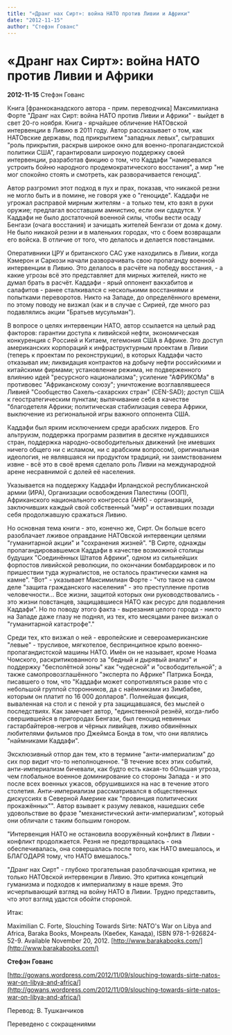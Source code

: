 ```yaml
---
title: "«Дранг нах Сирт»: война НАТО против Ливии и Африки"
date: "2012-11-15"
author: "Стефэн Гованс"
---
```


# «Дранг нах Сирт»: война НАТО против Ливии и Африки

**2012-11-15** Стефэн Гованс

Книга [франкоканадского автора - прим. переводчика] Максимилиана Форте "Дранг нах Сирт: война НАТО против Ливии и Африки" - выйдет в свет 20-го ноября. Книга - ярчайшее обличение НАТОвской интервенции в Ливию в 2011 году. Автор рассказывает о том, как НАТОвские державы, под прикрытием "западных левых", сыгравших "роль прикрытия, раскрыв широкое окно для военно-пропагандистской политики США", гарантировали широкую поддержку своей интервенции, разработав фикцию о том, что Каддафи "намеревался устроить бойню народного продемократического восстания", а мир "не мог спокойно стоять и смотреть, как разворачивается геноцид".

Автор разгромил этот подход в пух и прах, показав, что никакой резни не могло быть и в помине, не говоря уже о "геноциде". Каддафи не угрожал расправой мирным жителям - а только тем, кто взял в руки оружие; предлагал восставшим амнистию, если они сдадутся. У Каддафи не было достаточной военной силы, чтобы вести осаду Бенгази (очага восстания) и зачищать жителей Бенгази от дома к дому. Не было никакой резни и в маленьких городах, что с боем возвращали его войска. В отличие от того, что делалось и делается повстанцами.

Оперативники ЦРУ и британского САС уже находились в Ливии, когда Кэмерон и Саркози начали разворачивать свою пропаганду военной интервенции в Ливию. Это делалось в расчёте на победу восстания, - а какие угрозы всё это представляет для мирных жителей, никто не думал брать в расчёт. Каддафи - ярый оппонент вакхабитов и салафитов - ранее сталкивался с несколькими восстаниями и попытками переворотов. Никто на Западе, до определённого времени, по этому поводу не визжал (как и в случае с Сирией, где много раз подавлялись акции "Братьев мусульман").

В вопросе о целях интервенции НАТО, автор ссылается на целый рад факторов: гарантии доступа к ливийской нефти, экономическая конкуренция с Россией и Китаем, гегемония США в Африке. Это доступ американских корпораций к инфраструктурным проектам в Ливии (теперь к проектам по реконструкции), в которых Каддафи часто отказывал им; ликвидация контрактов на добычу нефти российскими и китайскими фирмами; установление режима, не подверженного влиянию идей "ресурсного национализма"; усиление "АФРИКОМа" в противовес "Африканскому союзу"; уничтожение возглавлявшееся Ливией "Сообщество Сахель-сахарских стран" (CEN-SAD); доступ США к геостратегическим пунктам; выпячивание себя в качестве "благодетеля Африки; политическая стабилизация севера Африки, выключение из региональной игры важного оппонента США.

Каддафи был ярким исключением среди арабских лидеров. Его альтруизм, поддержка программ развития в десятке нуждавшихся стран, поддержка народно-освободительных движений (не имевших ничего общего ни с исламом, ни с арабским вопросом), оригинальная идеология, не являвшаяся ни продуктом традиций, ни заимствованием извне - всё это в своё время сделало роль Ливии на международной арене несравнимой с долей её населения.

Указывается на поддержку Каддафи Ирландской республиканской армии (ИРА), Организации освобождения Палестины (ООП), Африканского национального конгресса (АНК) - организаций, заключивших каждый свой собственный "мир" и оставивших позади себя продолжавшую сражаться Ливию.

Но основная тема книги - это, конечно же, Сирт. Он больше всего разоблачает лживое оправдание НАТОвской интервенции целями "гуманитарной акции" и "сохранения жизней". "В Сирте, однажды пропагандировавшемся Каддафи в качестве возможной столицы будущих "Соединённых Штатов Африки", одном из сильнейших форпостов ливийской революции, по окончании бомбардировок и по пришествии туда журналистов, не осталось практически камня на камне". "Вот" - указывает Максимилиан Форте - "что такое на самом деле "защита гражданского населения" - это преступление против человечности... Все жизни, защитой которых они руководствовались - это жизни повстанцев, защищавшиеся НАТО как ресурс для подавления Каддафи". Но по поводу этого факта - вырезания целого города - никто на Западе даже глазу не поднял, из тех, кто месяцами ранее визжал о "гуманитарной катастрофе"."

Среди тех, кто визжал о ней - европейские и североамериканские "левые" - трусливое, мягкотелое, беспринципное крыло военно-пропагандистской машины НАТО. Имён он не называет, кроме Ноама Чомского, раскритикованного за "бедный и дырявый анализ" и поддержку "бесполётной зоны" как "чудесной" и "освободительной"; а также самопровозглашённого "эксперта по Африке" Патрика Бонда, писавшего о том, что "Каддафи может сопротивляться разве что с небольшой группой сторонников, да с наёмниками из Зимбабве, которым он платит по 16 000 долларов". Полнейшая фикция, вываленная на стол и с пеной у рта защищавшаяся, без мыслей о последствиях. Как замечает автор, "единственной резнёй, когда-либо свершившейся в пригородах Бенгази, был геноцид невинных гастарбайтеров-негров и чёрных ливийцев, лживо обвинённых любителями фильмов про Джеймса Бонда в том, что они являлись "наймниками Каддафи".

Эксклюзивный отпор дан тем, кто в термине "анти-империализм" до сих пор видит что-то неполноценное. "В течение всех этих событий, анти-империализм бичевали, как будто есть какая-то бОльшая угроза, чем глобальное военное доминирование со стороны Запада - и это после всех военных ужасов, обрушившихся на нас в течение этого столетия. Анти-империализм рассматривался в общественных дискуссиях в Северной Америке как "провинция политических прокажённых"". Автор взывает к разуму леваков, нашедших себе удовольствие во фразе "механистический анти-империализм", который они обличали с таким большим гонором.

"Интервенция НАТО не остановила вооружённый конфликт в Ливии - конфликт продолжается. Резня не предотвращалась - она обеспечивалась, она совершалась после того, как НАТО вмешалось, и БЛАГОДАРЯ тому, что НАТО вмешалось."

"Дранг нах Сирт" - глубоко трогательная разоблачающая критика, не только НАТОвской интервенции в Ливию. Это критика концепций гуманизма и подходов к империализму в наше время. Это исчерпывающий взгляд на войну НАТО в Ливии. Трудно представить, что этот взгляд удастся обойти стороной.

Итак:

Maximilian C. Forte, Slouching Towards Sirte: NATO's War on Libya and Africa, Baraka Books, Монреаль (Квебек, Канада), ISBN 978-1-926824-52-9. Available November 20, 2012. [http://www.barakabooks.com/](http://www.barakabooks.com/)

**Стефэн** **Гованс**

[http://gowans.wordpress.com/2012/11/09/slouching-towards-sirte-natos-war-on-libya-and-africa/](http://gowans.wordpress.com/2012/11/09/slouching-towards-sirte-natos-war-on-libya-and-africa/)

Перевод: В. Тушканчиков

Переведено с сокращениями